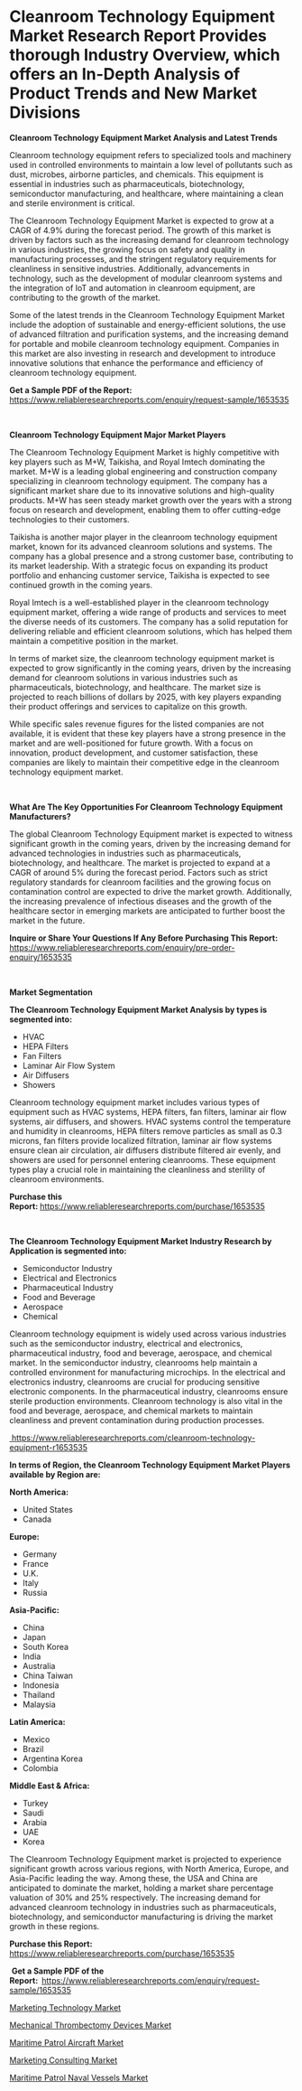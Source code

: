 <p><h1>Cleanroom Technology Equipment Market Research Report Provides thorough Industry Overview, which offers an In-Depth Analysis of Product Trends and New Market Divisions</h1></p><p><strong>Cleanroom Technology Equipment Market Analysis and Latest Trends</strong></p>
<p><p>Cleanroom technology equipment refers to specialized tools and machinery used in controlled environments to maintain a low level of pollutants such as dust, microbes, airborne particles, and chemicals. This equipment is essential in industries such as pharmaceuticals, biotechnology, semiconductor manufacturing, and healthcare, where maintaining a clean and sterile environment is critical.</p><p>The Cleanroom Technology Equipment Market is expected to grow at a CAGR of 4.9% during the forecast period. The growth of this market is driven by factors such as the increasing demand for cleanroom technology in various industries, the growing focus on safety and quality in manufacturing processes, and the stringent regulatory requirements for cleanliness in sensitive industries. Additionally, advancements in technology, such as the development of modular cleanroom systems and the integration of IoT and automation in cleanroom equipment, are contributing to the growth of the market.</p><p>Some of the latest trends in the Cleanroom Technology Equipment Market include the adoption of sustainable and energy-efficient solutions, the use of advanced filtration and purification systems, and the increasing demand for portable and mobile cleanroom technology equipment. Companies in this market are also investing in research and development to introduce innovative solutions that enhance the performance and efficiency of cleanroom technology equipment.</p></p>
<p><strong>Get a Sample PDF of the Report:&nbsp;</strong> <a href="https://www.reliableresearchreports.com/enquiry/request-sample/1653535">https://www.reliableresearchreports.com/enquiry/request-sample/1653535</a></p>
<p>&nbsp;</p>
<p><strong>Cleanroom Technology Equipment Major Market Players</strong></p>
<p><p>The Cleanroom Technology Equipment Market is highly competitive with key players such as M+W, Taikisha, and Royal Imtech dominating the market. M+W is a leading global engineering and construction company specializing in cleanroom technology equipment. The company has a significant market share due to its innovative solutions and high-quality products. M+W has seen steady market growth over the years with a strong focus on research and development, enabling them to offer cutting-edge technologies to their customers.</p><p>Taikisha is another major player in the cleanroom technology equipment market, known for its advanced cleanroom solutions and systems. The company has a global presence and a strong customer base, contributing to its market leadership. With a strategic focus on expanding its product portfolio and enhancing customer service, Taikisha is expected to see continued growth in the coming years.</p><p>Royal Imtech is a well-established player in the cleanroom technology equipment market, offering a wide range of products and services to meet the diverse needs of its customers. The company has a solid reputation for delivering reliable and efficient cleanroom solutions, which has helped them maintain a competitive position in the market.</p><p>In terms of market size, the cleanroom technology equipment market is expected to grow significantly in the coming years, driven by the increasing demand for cleanroom solutions in various industries such as pharmaceuticals, biotechnology, and healthcare. The market size is projected to reach billions of dollars by 2025, with key players expanding their product offerings and services to capitalize on this growth.</p><p>While specific sales revenue figures for the listed companies are not available, it is evident that these key players have a strong presence in the market and are well-positioned for future growth. With a focus on innovation, product development, and customer satisfaction, these companies are likely to maintain their competitive edge in the cleanroom technology equipment market.</p></p>
<p>&nbsp;</p>
<p><strong>What Are The Key Opportunities For Cleanroom Technology Equipment Manufacturers?</strong></p>
<p><p>The global Cleanroom Technology Equipment market is expected to witness significant growth in the coming years, driven by the increasing demand for advanced technologies in industries such as pharmaceuticals, biotechnology, and healthcare. The market is projected to expand at a CAGR of around 5% during the forecast period. Factors such as strict regulatory standards for cleanroom facilities and the growing focus on contamination control are expected to drive the market growth. Additionally, the increasing prevalence of infectious diseases and the growth of the healthcare sector in emerging markets are anticipated to further boost the market in the future.</p></p>
<p><strong>Inquire or Share Your Questions If Any Before Purchasing This Report:</strong> <a href="https://www.reliableresearchreports.com/enquiry/pre-order-enquiry/1653535">https://www.reliableresearchreports.com/enquiry/pre-order-enquiry/1653535</a></p>
<p>&nbsp;</p>
<p><strong>Market Segmentation</strong></p>
<p><strong>The Cleanroom Technology Equipment Market Analysis by types is segmented into:</strong></p>
<p><ul><li>HVAC</li><li>HEPA Filters</li><li>Fan Filters</li><li>Laminar Air Flow System</li><li>Air Diffusers</li><li>Showers</li></ul></p>
<p><p>Cleanroom technology equipment market includes various types of equipment such as HVAC systems, HEPA filters, fan filters, laminar air flow systems, air diffusers, and showers. HVAC systems control the temperature and humidity in cleanrooms, HEPA filters remove particles as small as 0.3 microns, fan filters provide localized filtration, laminar air flow systems ensure clean air circulation, air diffusers distribute filtered air evenly, and showers are used for personnel entering cleanrooms. These equipment types play a crucial role in maintaining the cleanliness and sterility of cleanroom environments.</p></p>
<p><strong>Purchase this Report:&nbsp;</strong><a href="https://www.reliableresearchreports.com/purchase/1653535">https://www.reliableresearchreports.com/purchase/1653535</a></p>
<p>&nbsp;</p>
<p><strong>The Cleanroom Technology Equipment Market Industry Research by Application is segmented into:</strong></p>
<p><ul><li>Semiconductor Industry</li><li>Electrical and Electronics</li><li>Pharmaceutical Industry</li><li>Food and Beverage</li><li>Aerospace</li><li>Chemical</li></ul></p>
<p><p>Cleanroom technology equipment is widely used across various industries such as the semiconductor industry, electrical and electronics, pharmaceutical industry, food and beverage, aerospace, and chemical market. In the semiconductor industry, cleanrooms help maintain a controlled environment for manufacturing microchips. In the electrical and electronics industry, cleanrooms are crucial for producing sensitive electronic components. In the pharmaceutical industry, cleanrooms ensure sterile production environments. Cleanroom technology is also vital in the food and beverage, aerospace, and chemical markets to maintain cleanliness and prevent contamination during production processes.</p></p>
<p><a href="https://www.reliableresearchreports.com/cleanroom-technology-equipment-r1653535">&nbsp;https://www.reliableresearchreports.com/cleanroom-technology-equipment-r1653535</a></p>
<p><strong>In terms of Region, the Cleanroom Technology Equipment Market Players available by Region are:</strong></p>
<p>
    <p> <strong> North America: </strong>
        <ul>
            <li>United States</li>
            <li>Canada</li>
        </ul>
        </p> 
    <p> <strong> Europe: </strong>
        <ul>
            <li>Germany</li>
            <li>France</li>
            <li>U.K.</li>
            <li>Italy</li>
            <li>Russia</li>
        </ul>
        </p> 
    <p> <strong> Asia-Pacific: </strong>
        <ul>
            <li>China</li>
            <li>Japan</li>
            <li>South Korea</li>
            <li>India</li>
            <li>Australia</li>
            <li>China Taiwan</li>
            <li>Indonesia</li>
            <li>Thailand</li>
            <li>Malaysia</li>
        </ul>
        </p> 
    <p> <strong> Latin America: </strong>
        <ul>
            <li>Mexico</li>
            <li>Brazil</li>
            <li>Argentina Korea</li>
            <li>Colombia</li>
        </ul>
        </p> 
    <p> <strong> Middle East & Africa: </strong>
        <ul>
            <li>Turkey</li>
            <li>Saudi</li>
            <li>Arabia</li>
            <li>UAE</li>
            <li>Korea</li>
        </ul>
    </p>
    </p>
<p><p>The Cleanroom Technology Equipment market is projected to experience significant growth across various regions, with North America, Europe, and Asia-Pacific leading the way. Among these, the USA and China are anticipated to dominate the market, holding a market share percentage valuation of 30% and 25% respectively. The increasing demand for advanced cleanroom technology in industries such as pharmaceuticals, biotechnology, and semiconductor manufacturing is driving the market growth in these regions.</p></p>
<p><strong>Purchase this Report: </strong><a href="https://www.reliableresearchreports.com/purchase/1653535">https://www.reliableresearchreports.com/purchase/1653535</a></p>
<p>&nbsp;<strong>Get a Sample PDF of the Report:&nbsp;&nbsp;</strong><a href="https://www.reliableresearchreports.com/enquiry/request-sample/1653535">https://www.reliableresearchreports.com/enquiry/request-sample/1653535</a></p>
<p><strong></strong></p>
<p><p><a href="https://github.com/SheilaBruen2023/Market-Research-Report-List-2/blob/main/marketing-technology-market.md">Marketing Technology Market</a></p><p><a href="https://github.com/marthawweekle/Market-Research-Report-List-2/blob/main/mechanical-thrombectomy-devices-market.md">Mechanical Thrombectomy Devices Market</a></p><p><a href="https://github.com/markusgodoy/Market-Research-Report-List-4/blob/main/maritime-patrol-aircraft-market.md">Maritime Patrol Aircraft Market</a></p><p><a href="https://github.com/luckyshygirl/Market-Research-Report-List-6/blob/main/marketing-consulting-market.md">Marketing Consulting Market</a></p><p><a href="https://github.com/arionmp/Market-Research-Report-List-4/blob/main/maritime-patrol-naval-vessels-market.md">Maritime Patrol Naval Vessels Market</a></p></p>